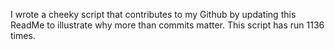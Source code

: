 I wrote a cheeky script that contributes to my Github by updating this ReadMe to illustrate why more than commits matter. This script has run 1136 times.
